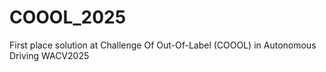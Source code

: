 # COOOL_2025

First place solution at Challenge Of Out-Of-Label (COOOL) in Autonomous Driving WACV2025
